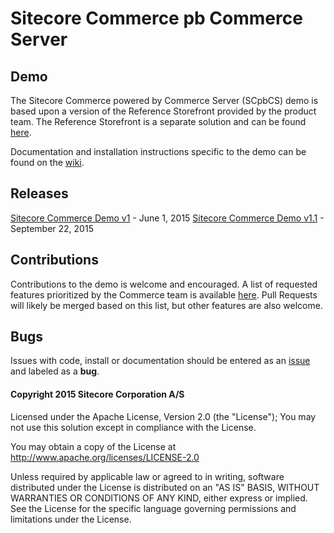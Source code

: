 # Sitecore Commerce pb Commerce Server 
## Demo 

The Sitecore Commerce powered by Commerce Server (SCpbCS) demo is based upon a version of the Reference Storefront provided by the product team. The Reference Storefront is a separate solution and can be found [here](https://github.com/Sitecore/Reference-Storefront/releases).

Documentation and installation instructions specific to the demo can be found on the [wiki](https://github.com/Sitecore/sccs-demo/wiki).

## Releases

[Sitecore Commerce Demo v1](https://github.com/Sitecore/sccs-demo/releases/tag/v1.0) - June 1, 2015
[Sitecore Commerce Demo v1.1](https://github.com/Sitecore/sccs-demo/releases/tag/v1.1) - September 22, 2015

## Contributions

Contributions to the demo is welcome and encouraged. A list of requested features prioritized by the Commerce team is available [here](https://github.com/Sitecore/sccs-demo/issues?page=1&q=is%3Aopen+is%3Aissue+label%3Afeature). Pull Requests will likely be merged based on this list, but other features are also welcome.

## Bugs

Issues with code, install or documentation should be entered as an [issue](https://github.com/Sitecore/sccs-demo/issues) and labeled as a __bug__.

#### Copyright 2015 Sitecore Corporation A/S

Licensed under the Apache License, Version 2.0 (the "License"); You may not use this solution except in compliance with the License.

You may obtain a copy of the License at http://www.apache.org/licenses/LICENSE-2.0

Unless required by applicable law or agreed to in writing, software distributed under the License is distributed on an "AS IS" BASIS, WITHOUT WARRANTIES OR CONDITIONS OF ANY KIND, either express or implied. See the License for the specific language governing permissions and limitations under the License.

